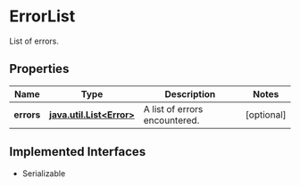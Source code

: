 

# ErrorList

List of errors.

## Properties

Name | Type | Description | Notes
------------ | ------------- | ------------- | -------------
**errors** | [**java.util.List&lt;Error&gt;**](Error.md) | A list of errors encountered. |  [optional]


## Implemented Interfaces

* Serializable



